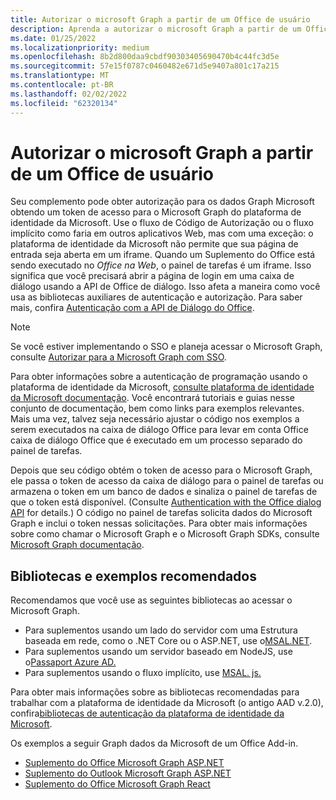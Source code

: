 ```yaml
---
title: Autorizar o microsoft Graph a partir de um Office de usuário
description: Aprenda a autorizar o microsoft Graph a partir de um Office add-in
ms.date: 01/25/2022
ms.localizationpriority: medium
ms.openlocfilehash: 8b2d800daa9cbdf90303405690470b4c44fc3d5e
ms.sourcegitcommit: 57e15f0787c0460482e671d5e9407a801c17a215
ms.translationtype: MT
ms.contentlocale: pt-BR
ms.lasthandoff: 02/02/2022
ms.locfileid: "62320134"
---
```

# <a name="authorize-to-microsoft-graph-from-an-office-add-in"></a>Autorizar o microsoft Graph a partir de um Office de usuário

Seu complemento pode obter autorização para os dados Graph Microsoft obtendo um token de acesso para o Microsoft Graph do plataforma de identidade da Microsoft. Use o fluxo de Código de Autorização ou o fluxo implícito como faria em outros aplicativos Web, mas com uma exceção: o plataforma de identidade da Microsoft não permite que sua página de entrada seja aberta em um iframe. Quando um Suplemento do Office está sendo executado no *Office na Web*, o painel de tarefas é um iframe. Isso significa que você precisará abrir a página de login em uma caixa de diálogo usando a API de Office de diálogo. Isso afeta a maneira como você usa as bibliotecas auxiliares de autenticação e autorização. Para saber mais, confira [Autenticação com a API de Diálogo do Office](auth-with-office-dialog-api.md).

> [!NOTE]
> Se você estiver implementando o SSO e planeja acessar o Microsoft Graph, consulte [Autorizar para a Microsoft Graph com SSO](authorize-to-microsoft-graph.md).

Para obter informações sobre a autenticação de programação usando o plataforma de identidade da Microsoft, [consulte plataforma de identidade da Microsoft documentação](/azure/active-directory/develop). Você encontrará tutoriais e guias nesse conjunto de documentação, bem como links para exemplos relevantes. Mais uma vez, talvez seja necessário ajustar o código nos exemplos a serem executados na caixa de diálogo Office para levar em conta Office caixa de diálogo Office que é executado em um processo separado do painel de tarefas.

Depois que seu código obtém o token de acesso para o Microsoft Graph, ele passa o token de acesso da caixa de diálogo para o painel de tarefas ou armazena o token em um banco de dados e sinaliza o painel de tarefas de que o token está disponível. (Consulte [Authentication with the Office dialog API](auth-with-office-dialog-api.md) for details.) O código no painel de tarefas solicita dados do Microsoft Graph e inclui o token nessas solicitações. Para obter mais informações sobre como chamar o Microsoft Graph e o Microsoft Graph SDKs, consulte [Microsoft Graph documentação](/graph/).

## <a name="recommended-libraries-and-samples"></a>Bibliotecas e exemplos recomendados

Recomendamos que você use as seguintes bibliotecas ao acessar o Microsoft Graph.

- Para suplementos usando um lado do servidor com uma Estrutura baseada em rede, como o .NET Core ou o ASP.NET, use o[MSAL.NET](https://github.com/AzureAD/microsoft-authentication-library-for-dotnet/wiki#conceptual-documentation).
- Para suplementos usando um servidor baseado em NodeJS, use o[Passaport Azure AD.](https://github.com/AzureAD/passport-azure-ad)
- Para suplementos usando o fluxo implícito, use [MSAL. js.](https://github.com/AzureAD/microsoft-authentication-library-for-js/wiki)

Para obter mais informações sobre as bibliotecas recomendadas para trabalhar com a plataforma de identidade da Microsoft (o antigo AAD v.2.0), confira[bibliotecas de autenticação da plataforma de identidade da Microsoft](/azure/active-directory/develop/reference-v2-libraries).

Os exemplos a seguir Graph dados da Microsoft de um Office Add-in.

- [Suplemento do Office Microsoft Graph ASP.NET](https://github.com/OfficeDev/Office-Add-in-samples/tree/main/Samples/auth/Office-Add-in-Microsoft-Graph-ASPNET)
- [Suplemento do Outlook Microsoft Graph ASP.NET](https://github.com/OfficeDev/Office-Add-in-samples/tree/main/Samples/auth/Outlook-Add-in-Microsoft-Graph-ASPNET)
- [Suplemento do Office Microsoft Graph React](https://github.com/OfficeDev/Office-Add-in-samples/tree/main/Samples/auth/Office-Add-in-Microsoft-Graph-React)
